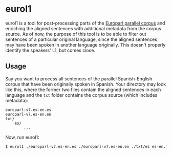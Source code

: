 # eurol1

eurol1 is a tool for post-processing parts of the [Europarl parallel corpus](https://www.statmt.org/europarl/index.html) and enriching the aligned sentences with additional metadata from the corpus source. As of now, the purpose of this tool is to be able to filter out sentences of a particular original language, since the aligned sentences may have been spoken in another language originally. This doesn't properly identify the speakers' L1, but comes close.

## Usage

Say you want to process all sentences of the parallel Spanish-English corpus that have been originally spoken in Spanish. Your directory may look like this, where the former two files contain the aligned sentences in each language and
the `txt` folder contains the corpus source (which includes metadata):

```
europarl-v7.es-en.es
europarl-v7.es-en.en
txt/
    es/
        ...
```

Now, run eurol1:

```bash
$ eurol1 ./europarl-v7.es-en.es ./europarl-v7.es-en.en ./txt/es es-en.filtered.json
```

